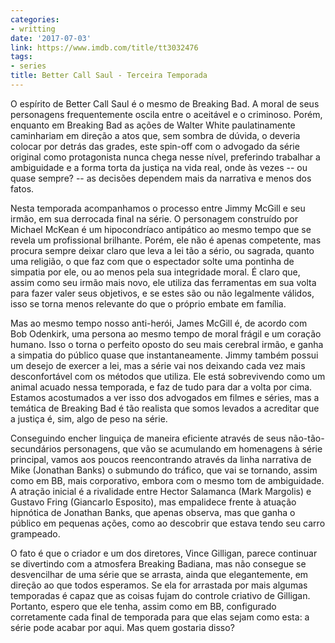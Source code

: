 ```yaml
---
categories:
- writting
date: '2017-07-03'
link: https://www.imdb.com/title/tt3032476
tags:
- series
title: Better Call Saul - Terceira Temporada
---
```


O espírito de Better Call Saul é o mesmo de Breaking Bad. A moral de seus personagens frequentemente oscila entre o aceitável e o criminoso. Porém, enquanto em Breaking Bad as ações de Walter White paulatinamente caminhariam em direção a atos que, sem sombra de dúvida, o deveria colocar por detrás das grades, este spin-off com o advogado da série original como protagonista nunca chega nesse nível, preferindo trabalhar a ambiguidade e a forma torta da justiça na vida real, onde às vezes -- ou quase sempre? -- as decisões dependem mais da narrativa e menos dos fatos.

Nesta temporada acompanhamos o processo entre Jimmy McGill e seu irmão, em sua derrocada final na série. O personagem construído por Michael McKean é um hipocondríaco antipático ao mesmo tempo que se revela um profissional brilhante. Porém, ele não é apenas competente, mas procura sempre deixar claro que leva a lei tão a sério, ou sagrada, quanto uma religião, o que faz com que o espectador solte uma pontinha de simpatia por ele, ou ao menos pela sua integridade moral. É claro que, assim como seu irmão mais novo, ele utiliza das ferramentas em sua volta para fazer valer seus objetivos, e se estes são ou não legalmente válidos, isso se torna menos relevante do que o próprio embate em família.

Mas ao mesmo tempo nosso anti-herói, James McGill é, de acordo com Bob Odenkirk, uma persona ao mesmo tempo de moral frágil e um coração humano. Isso o torna o perfeito oposto do seu mais cerebral irmão, e ganha a simpatia do público quase que instantaneamente. Jimmy também possui um desejo de exercer a lei, mas a série vai nos deixando cada vez mais desconfortável com os métodos que utiliza. Ele está sobrevivendo como um animal acuado nessa temporada, e faz de tudo para dar a volta por cima. Estamos acostumados a ver isso dos advogados em filmes e séries, mas a temática de Breaking Bad é tão realista que somos levados a acreditar que a justiça é, sim, algo de peso na série.

Conseguindo encher linguiça de maneira eficiente através de seus não-tão-secundários personagens, que vão se acumulando em homenagens à série principal, vamos aos poucos reencontrando através da linha narrativa de Mike (Jonathan Banks) o submundo do tráfico, que vai se tornando, assim como em BB, mais corporativo, embora com o mesmo tom de ambiguidade. A atração inicial é a rivalidade entre Hector Salamanca (Mark Margolis) e Gustavo Fring (Giancarlo Esposito), mas empalidece frente à atuação hipnótica de Jonathan Banks, que apenas observa, mas que ganha o público em pequenas ações, como ao descobrir que estava tendo seu carro grampeado.

O fato é que o criador e um dos diretores, Vince Gilligan, parece continuar se divertindo com a atmosfera Breaking Badiana, mas não consegue se desvencilhar de uma série que se arrasta, ainda que elegantemente, em direção ao que todos esperamos. Se ela for arrastada por mais algumas temporadas é capaz que as coisas fujam do controle criativo de Gilligan. Portanto, espero que ele tenha, assim como em BB, configurado corretamente cada final de temporada para que elas sejam como esta: a série pode acabar por aqui. Mas quem gostaria disso?